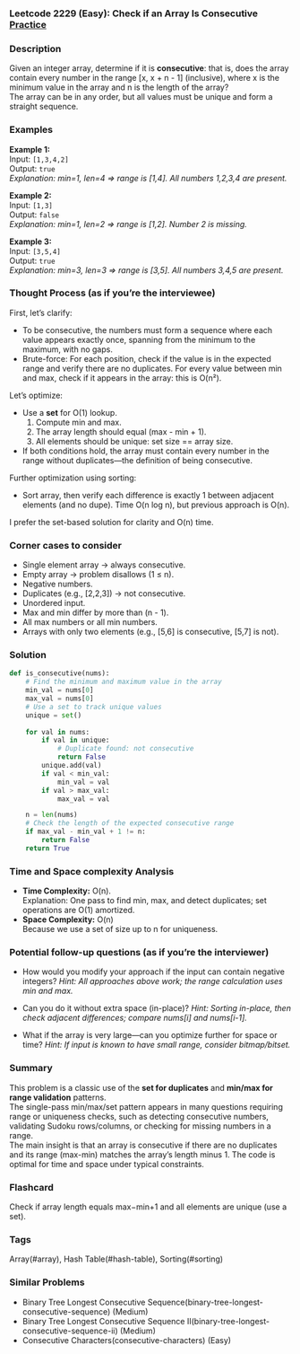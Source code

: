 ### Leetcode 2229 (Easy): Check if an Array Is Consecutive [Practice](https://leetcode.com/problems/check-if-an-array-is-consecutive)

### Description  
Given an integer array, determine if it is **consecutive**: that is, does the array contain every number in the range [x, x + n - 1] (inclusive), where x is the minimum value in the array and n is the length of the array?  
The array can be in any order, but all values must be unique and form a straight sequence.

### Examples  

**Example 1:**  
Input: `[1,3,4,2]`  
Output: `true`  
*Explanation: min=1, len=4 ⇒ range is [1,4]. All numbers 1,2,3,4 are present.*

**Example 2:**  
Input: `[1,3]`  
Output: `false`  
*Explanation: min=1, len=2 ⇒ range is [1,2]. Number 2 is missing.*

**Example 3:**  
Input: `[3,5,4]`  
Output: `true`  
*Explanation: min=3, len=3 ⇒ range is [3,5]. All numbers 3,4,5 are present.*

### Thought Process (as if you’re the interviewee)  
First, let’s clarify:  
- To be consecutive, the numbers must form a sequence where each value appears exactly once, spanning from the minimum to the maximum, with no gaps.  
- Brute-force: For each position, check if the value is in the expected range and verify there are no duplicates. For every value between min and max, check if it appears in the array: this is O(n²).

Let’s optimize:  
- Use a **set** for O(1) lookup.  
  1. Compute min and max.
  2. The array length should equal (max - min + 1).
  3. All elements should be unique: set size == array size.
- If both conditions hold, the array must contain every number in the range without duplicates—the definition of being consecutive.

Further optimization using sorting:  
- Sort array, then verify each difference is exactly 1 between adjacent elements (and no dupe). Time O(n log n), but previous approach is O(n).

I prefer the set-based solution for clarity and O(n) time.

### Corner cases to consider  
- Single element array → always consecutive.
- Empty array → problem disallows (1 ≤ n).
- Negative numbers.
- Duplicates (e.g., [2,2,3]) → not consecutive.
- Unordered input.
- Max and min differ by more than (n - 1).
- All max numbers or all min numbers.
- Arrays with only two elements (e.g., [5,6] is consecutive, [5,7] is not).

### Solution

```python
def is_consecutive(nums):
    # Find the minimum and maximum value in the array
    min_val = nums[0]
    max_val = nums[0]
    # Use a set to track unique values
    unique = set()
    
    for val in nums:
        if val in unique:
            # Duplicate found: not consecutive
            return False
        unique.add(val)
        if val < min_val:
            min_val = val
        if val > max_val:
            max_val = val

    n = len(nums)
    # Check the length of the expected consecutive range
    if max_val - min_val + 1 != n:
        return False
    return True
```

### Time and Space complexity Analysis  

- **Time Complexity:** O(n).  
  Explanation: One pass to find min, max, and detect duplicates; set operations are O(1) amortized.
- **Space Complexity:** O(n)  
  Because we use a set of size up to n for uniqueness.

### Potential follow-up questions (as if you’re the interviewer)  

- How would you modify your approach if the input can contain negative integers?
  *Hint: All approaches above work; the range calculation uses min and max.*

- Can you do it without extra space (in-place)?
  *Hint: Sorting in-place, then check adjacent differences; compare nums[i] and nums[i-1].*

- What if the array is very large—can you optimize further for space or time?
  *Hint: If input is known to have small range, consider bitmap/bitset.*

### Summary
This problem is a classic use of the **set for duplicates** and **min/max for range validation** patterns.  
The single-pass min/max/set pattern appears in many questions requiring range or uniqueness checks, such as detecting consecutive numbers, validating Sudoku rows/columns, or checking for missing numbers in a range.  
The main insight is that an array is consecutive if there are no duplicates and its range (max-min) matches the array’s length minus 1. The code is optimal for time and space under typical constraints.


### Flashcard
Check if array length equals max−min+1 and all elements are unique (use a set).

### Tags
Array(#array), Hash Table(#hash-table), Sorting(#sorting)

### Similar Problems
- Binary Tree Longest Consecutive Sequence(binary-tree-longest-consecutive-sequence) (Medium)
- Binary Tree Longest Consecutive Sequence II(binary-tree-longest-consecutive-sequence-ii) (Medium)
- Consecutive Characters(consecutive-characters) (Easy)